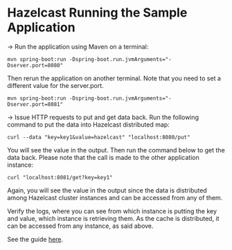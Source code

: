 
# Hazelcast Running the Sample Application

-> Run the application using Maven on a terminal:

`
mvn spring-boot:run -Dspring-boot.run.jvmArguments="-Dserver.port=8080"
`

Then rerun the application on another terminal. 
Note that you need to set a different value for the server.port.

`
mvn spring-boot:run -Dspring-boot.run.jvmArguments="-Dserver.port=8081"
`


-> Issue HTTP requests to put and get data back. 
Run the following command to put the data into Hazelcast distributed map:

`
curl --data "key=key1&value=hazelcast" "localhost:8080/put"
`

You will see the value in the output. 
Then run the command below to get the data back. 
Please note that the call is made to the other application instance:

`
curl "localhost:8081/get?key=key1"
`

Again, you will see the value in the output since the data is distributed among Hazelcast cluster instances and can be accessed from any of them.

Verify the logs, where you can see from which instance is putting the key and value, which instance is retrieving them.
As the cache is distributed, it can be accessed from any instance, as said above.

See the guide [here](https://guides.hazelcast.org/hazelcast-embedded-springboot).
